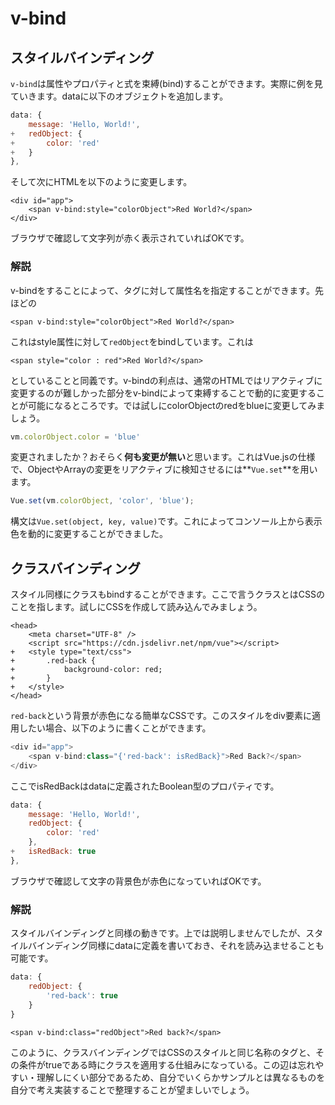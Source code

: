 # v-bind

## スタイルバインディング

`v-bind`は属性やプロパティと式を束縛\(bind\)することができます。実際に例を見ていきます。dataに以下のオブジェクトを追加します。

```javascript
data: {
    message: 'Hello, World!',
+   redObject: {
+       color: 'red'
+   }
},
```

そして次にHTMLを以下のように変更します。

```markup
<div id="app">
    <span v-bind:style="colorObject">Red World?</span>
</div>
```

ブラウザで確認して文字列が赤く表示されていればOKです。

### 解説

v-bindをすることによって、タグに対して属性名を指定することができます。先ほどの

```markup
<span v-bind:style="colorObject">Red World?</span>
```

これはstyle属性に対して`redObject`をbindしています。これは

```markup
<span style="color : red">Red World?</span>
```

としていることと同義です。v-bindの利点は、通常のHTMLではリアクティブに変更するのが難しかった部分をv-bindによって束縛することで動的に変更することが可能になるところです。では試しにcolorObjectのredをblueに変更してみましょう。

```javascript
vm.colorObject.color = 'blue'
```

変更されましたか？おそらく**何も変更が無い**と思います。これはVue.jsの仕様で、ObjectやArrayの変更をリアクティブに検知させるには**`Vue.set`**を用います。

```javascript
Vue.set(vm.colorObject, 'color', 'blue');
```

構文は`Vue.set(object, key, value)`です。これによってコンソール上から表示色を動的に変更することができました。

## クラスバインディング

スタイル同様にクラスもbindすることができます。ここで言うクラスとはCSSのことを指します。試しにCSSを作成して読み込んでみましょう。

```markup
<head>
    <meta charset="UTF-8" />
    <script src="https://cdn.jsdelivr.net/npm/vue"></script>
+   <style type="text/css">
+       .red-back {
+           background-color: red;
+       }
+   </style>
</head>
```

`red-back`という背景が赤色になる簡単なCSSです。このスタイルをdiv要素に適用したい場合、以下のように書くことができます。

```javascript
<div id="app">
    <span v-bind:class="{'red-back': isRedBack}">Red Back?</span>
</div>
```

ここでisRedBackはdataに定義されたBoolean型のプロパティです。

```javascript
data: {
    message: 'Hello, World!',
    redObject: {
        color: 'red'
    },
+   isRedBack: true
},
```

ブラウザで確認して文字の背景色が赤色になっていればOKです。

### 解説

スタイルバインディングと同様の動きです。上では説明しませんでしたが、スタイルバインディング同様にdataに定義を書いておき、それを読み込ませることも可能です。

```javascript
data: {
    redObject: {
        'red-back': true
    }
}
```

```markup
<span v-bind:class="redObject">Red back?</span>
```

このように、クラスバインディングではCSSのスタイルと同じ名称のタグと、その条件がtrueである時にクラスを適用する仕組みになっている。この辺は忘れやすい・理解しにくい部分であるため、自分でいくらかサンプルとは異なるものを自分で考え実装することで整理することが望ましいでしょう。



